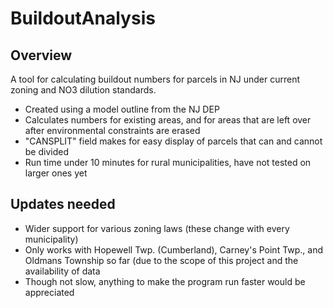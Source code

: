 # BuildoutAnalysis

## Overview
A tool for calculating buildout numbers for parcels in NJ under current zoning and NO3 dilution standards. 
- Created using a model outline from the NJ DEP
- Calculates numbers for existing areas, and for areas that are left over after environmental constraints are erased
- "CANSPLIT" field makes for easy display of parcels that can and cannot be divided
- Run time under 10 minutes for rural municipalities, have not tested on larger ones yet

## Updates needed
- Wider support for various zoning laws (these change with every municipality)
- Only works with Hopewell Twp. (Cumberland), Carney's Point Twp., and Oldmans Township so far (due to the 
  scope of this project and the availability of data
- Though not slow, anything to make the program run faster would be appreciated
